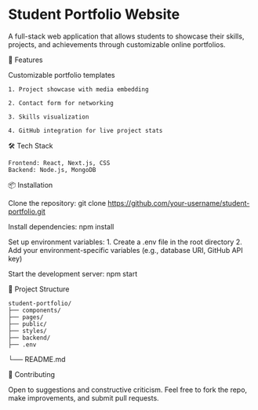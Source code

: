 # Student Portfolio Website

A full-stack web application that allows students to showcase their skills, projects, and achievements through customizable online portfolios.

🚀 Features

Customizable portfolio templates

    1. Project showcase with media embedding

    2. Contact form for networking

    3. Skills visualization

    4. GitHub integration for live project stats

🛠️ Tech Stack

    Frontend: React, Next.js, CSS
    Backend: Node.js, MongoDB

📦 Installation

Clone the repository:
git clone https://github.com/your-username/student-portfolio.git

Install dependencies:
npm install

Set up environment variables:
    1. Create a .env file in the root directory
    2. Add your environment-specific variables (e.g., database URI, GitHub API key)

Start the development server:
    npm start


📂 Project Structure

    student-portfolio/
    ├── components/
    ├── pages/
    ├── public/
    ├── styles/
    ├── backend/
    ├── .env
└── README.md


🙌 Contributing

Open to suggestions and constructive criticism. Feel free to fork the repo, make improvements, and submit pull requests.